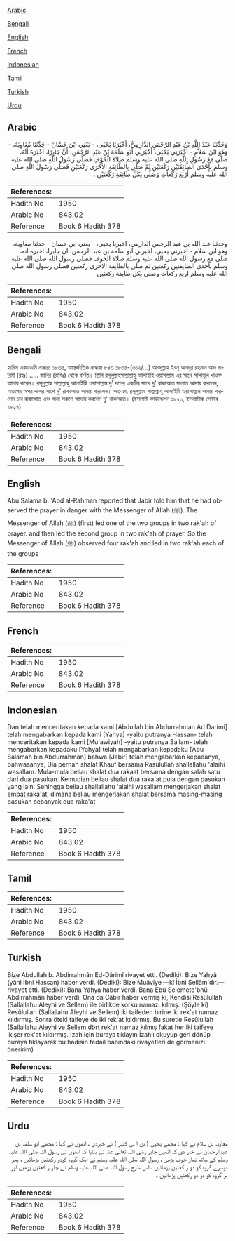 [Arabic](#arabic)

[Bengali](#bengali)

[English](#english)

[French](#french)

[Indonesian](#indonesian)

[Tamil](#tamil)

[Turkish](#turkish)

[Urdu](#urdu)

## Arabic


<div dir="rtl" lang="ar" style={{fontSize:'larger',backgroundColor:'#f8f9fa',padding:20}}>
وَحَدَّثَنَا عَبْدُ اللَّهِ بْنُ عَبْدِ الرَّحْمَنِ الدَّارِمِيُّ، أَخْبَرَنَا يَحْيَى، - يَعْنِي ابْنَ حَسَّانَ - حَدَّثَنَا مُعَاوِيَةُ، - وَهُوَ ابْنُ سَلاَّمٍ - أَخْبَرَنِي يَحْيَى، أَخْبَرَنِي أَبُو سَلَمَةَ بْنُ عَبْدِ الرَّحْمَنِ، أَنَّ جَابِرًا، أَخْبَرَهُ أَنَّهُ، صَلَّى مَعَ رَسُولِ اللَّهِ صلى الله عليه وسلم صَلاَةَ الْخَوْفِ فَصَلَّى رَسُولُ اللَّهِ صلى الله عليه وسلم بِإِحْدَى الطَّائِفَتَيْنِ رَكْعَتَيْنِ ثُمَّ صَلَّى بِالطَّائِفَةِ الأُخْرَى رَكْعَتَيْنِ فَصَلَّى رَسُولُ اللَّهِ صلى الله عليه وسلم أَرْبَعَ رَكَعَاتٍ وَصَلَّى بِكُلِّ طَائِفَةٍ رَكْعَتَيْنِ ‏.‏
</div>
<div style={{backgroundColor:'#f8f9fa',padding:20, marginBottom: 10}}><table> <thead> <tr> <th>References:</th> <th></th> </tr> </thead> <tbody><tr><td>Hadith No</td><td>1950</td></tr><tr><td>Arabic No</td><td>843.02</td></tr><tr><td>Reference</td><td>Book 6 Hadith 378</td></tr></tbody></table></div>


<div dir="rtl" lang="ar" style={{fontSize:'larger',backgroundColor:'#f8f9fa',padding:20}}>
وحدثنا عبد الله بن عبد الرحمن الدارمي، اخبرنا يحيى، - يعني ابن حسان - حدثنا معاوية، - وهو ابن سلام - اخبرني يحيى، اخبرني ابو سلمة بن عبد الرحمن، ان جابرا، اخبره انه، صلى مع رسول الله صلى الله عليه وسلم صلاة الخوف فصلى رسول الله صلى الله عليه وسلم باحدى الطايفتين ركعتين ثم صلى بالطايفة الاخرى ركعتين فصلى رسول الله صلى الله عليه وسلم اربع ركعات وصلى بكل طايفة ركعتين
</div>
<div style={{backgroundColor:'#f8f9fa',padding:20, marginBottom: 10}}><table> <thead> <tr> <th>References:</th> <th></th> </tr> </thead> <tbody><tr><td>Hadith No</td><td>1950</td></tr><tr><td>Arabic No</td><td>843.02</td></tr><tr><td>Reference</td><td>Book 6 Hadith 378</td></tr></tbody></table></div>

## Bengali


<div dir="ltr" lang="bn" style={{fontSize:'larger',backgroundColor:'#f8f9fa',padding:20}}>
হাদিস একাডেমি নাম্বারঃ ১৮৩৫, আন্তর্জাতিক নাম্বারঃ ৮৪৩ ১৮৩৫-(৩১২/...) আবদুল্লাহ ইবনু আবদুর রহমান আদ দারিমী (রহঃ) ..... জাবির (রাযিঃ) থেকে বর্ণিত। তিনি রসূলুল্লাহসাল্লাল্লাহু আলাইহি ওয়াসাল্লাম এর সাথে সালাতুল খাওফ আদায় করেন। রসূলুল্লাহ সাল্লাল্লাহু আলাইহি ওয়াসাল্লাম দু' দলের একটির সাথে দু' রাকাআত সালাত আদায় করলেন, অতঃপর অপর দলের সাথে দু' রাকাআত আদায় করলেন। অতএব, রসূলুল্লাহ সাল্লাল্লাহু আলাইহি ওয়াসাল্লাম আদায় করলেন চার রাকাআত এবং অন্য সকলে আদায় করলেন দু' রাকাআত। (ইসলামী ফাউন্ডেশন ১৮২০, ইসলামীক সেন্টার ১৮২৭)
</div>
<div style={{backgroundColor:'#f8f9fa',padding:20, marginBottom: 10}}><table> <thead> <tr> <th>References:</th> <th></th> </tr> </thead> <tbody><tr><td>Hadith No</td><td>1950</td></tr><tr><td>Arabic No</td><td>843.02</td></tr><tr><td>Reference</td><td>Book 6 Hadith 378</td></tr></tbody></table></div>

## English


<div dir="ltr" lang="en" style={{fontSize:'larger',backgroundColor:'#f8f9fa',padding:20}}>
Abu Salama b. 'Abd al-Rahman reported that Jabir told him that he had observed the prayer in danger with the Messenger of Allah (ﷺ). The Messenger of Allah (ﷺ) (first) led one of the two groups in two rak'ah of prayer. and then led the second group in two rak'ah of prayer. So the Messenger of Allah (ﷺ) observed four rak'ah and led in two rak'ah each of the groups
</div>
<div style={{backgroundColor:'#f8f9fa',padding:20, marginBottom: 10}}><table> <thead> <tr> <th>References:</th> <th></th> </tr> </thead> <tbody><tr><td>Hadith No</td><td>1950</td></tr><tr><td>Arabic No</td><td>843.02</td></tr><tr><td>Reference</td><td>Book 6 Hadith 378</td></tr></tbody></table></div>

## French


<div dir="ltr" lang="fr" style={{fontSize:'larger',backgroundColor:'#f8f9fa',padding:20}}>

</div>
<div style={{backgroundColor:'#f8f9fa',padding:20, marginBottom: 10}}><table> <thead> <tr> <th>References:</th> <th></th> </tr> </thead> <tbody><tr><td>Hadith No</td><td>1950</td></tr><tr><td>Arabic No</td><td>843.02</td></tr><tr><td>Reference</td><td>Book 6 Hadith 378</td></tr></tbody></table></div>

## Indonesian


<div dir="ltr" lang="id" style={{fontSize:'larger',backgroundColor:'#f8f9fa',padding:20}}>
Dan telah menceritakan kepada kami [Abdullah bin Abdurrahman Ad Darimi] telah mengabarkan kepada kami [Yahya] -yaitu putranya Hassan- telah menceritakan kepada kami [Mu'awiyah] -yaitu putranya Sallam- telah mengabarkan kepadaku [Yahya] telah mengabarkan kepadaku [Abu Salamah bin Abdurrahman] bahwa [Jabir] telah mengabarkan kepadanya, bahwasanya; Dia pernah shalat Khauf bersama Rasulullah shallallahu 'alaihi wasallam. Mula-mula beliau shalat dua rakaat bersama dengan salah satu dari dua pasukan. Kemudian beliau shalat dua raka'at pula dengan pasukan yang lain. Sehingga beliau shallallahu 'alaihi wasallam mengerjakan shalat empat raka'at, dimana beliau mengerjakan shalat bersama masing-masing pasukan sebanyak dua raka'at
</div>
<div style={{backgroundColor:'#f8f9fa',padding:20, marginBottom: 10}}><table> <thead> <tr> <th>References:</th> <th></th> </tr> </thead> <tbody><tr><td>Hadith No</td><td>1950</td></tr><tr><td>Arabic No</td><td>843.02</td></tr><tr><td>Reference</td><td>Book 6 Hadith 378</td></tr></tbody></table></div>

## Tamil


<div dir="ltr" lang="ta" style={{fontSize:'larger',backgroundColor:'#f8f9fa',padding:20}}>

</div>
<div style={{backgroundColor:'#f8f9fa',padding:20, marginBottom: 10}}><table> <thead> <tr> <th>References:</th> <th></th> </tr> </thead> <tbody><tr><td>Hadith No</td><td>1950</td></tr><tr><td>Arabic No</td><td>843.02</td></tr><tr><td>Reference</td><td>Book 6 Hadith 378</td></tr></tbody></table></div>

## Turkish


<div dir="ltr" lang="tr" style={{fontSize:'larger',backgroundColor:'#f8f9fa',padding:20}}>
Bize Abdullah b. Abdirrahmân Ed-Dârimî rivayet etti. (Dediki): Bize Yahyâ (yâni İbni Hassan) haber verdi. (Dediki): Bize Muâviye —kî İbni Sellâm'dır.— rivayet etti. (Dediki): Bana Yahya haber verdi. Bana Ebû Selemete'bnü Abdirrahmân haber verdi. Ona da Câbir haber vermiş ki, Kendisi Resûlullah (Sallallahu Aleyhi ve Sellem) ile birlikde korku namazı kılmış. (Şöyle ki) Resûlullah (Sallallahu Aleyhi ve Sellem) iki taifeden birine iki rek'at namaz kıldırmış. Sonra öteki taifeye de iki rek'at kıldırmış. Bu suretle Resûlullah (Sallallahu Aleyhi ve Sellem dört rek'at namaz kılmış fakat her iki taifeye ikişer rek'at kıldırmış. İzah için buraya tıklayın İzah’ı okuyup geri dönüp buraya tıklayarak bu hadisin fedail babındaki rivayetleri de görmenizi öneririm)
</div>
<div style={{backgroundColor:'#f8f9fa',padding:20, marginBottom: 10}}><table> <thead> <tr> <th>References:</th> <th></th> </tr> </thead> <tbody><tr><td>Hadith No</td><td>1950</td></tr><tr><td>Arabic No</td><td>843.02</td></tr><tr><td>Reference</td><td>Book 6 Hadith 378</td></tr></tbody></table></div>

## Urdu


<div dir="rtl" lang="ur" style={{fontSize:'larger',backgroundColor:'#f8f9fa',padding:20}}>
معاویہ بن سلام نے کہا : مجھے یحییٰ ( بن ا بی کثیر ) نے خبردی ، انھوں نے کہا : مجھے ابو سلمہ بن عبدالرحمان نے خبر دی کہ انھیں جابر رضی اللہ تعالیٰ عنہ نے بتایا کہ انھوں نے رسول اللہ صلی اللہ علیہ وسلم کے ساتھ نماز خوف پڑھی ، رسول اللہ صلی اللہ علیہ وسلم نے ایک گروہ کودو رکعتیں پڑھائیں ، پھر دوسرے گروہ کو دو ر کعتیں پڑھائیں ، اس طرح رسول اللہ صلی اللہ علیہ وسلم نے چار ر کعتیں پڑھیں اور ہر گروہ کو دو دو رکعتیں پڑھائیں ۔
</div>
<div style={{backgroundColor:'#f8f9fa',padding:20, marginBottom: 10}}><table> <thead> <tr> <th>References:</th> <th></th> </tr> </thead> <tbody><tr><td>Hadith No</td><td>1950</td></tr><tr><td>Arabic No</td><td>843.02</td></tr><tr><td>Reference</td><td>Book 6 Hadith 378</td></tr></tbody></table></div>